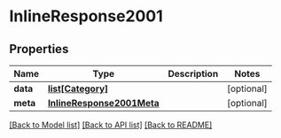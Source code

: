 # InlineResponse2001

## Properties
Name | Type | Description | Notes
------------ | ------------- | ------------- | -------------
**data** | [**list[Category]**](Category.md) |  | [optional] 
**meta** | [**InlineResponse2001Meta**](InlineResponse2001Meta.md) |  | [optional] 

[[Back to Model list]](../README.md#documentation-for-models) [[Back to API list]](../README.md#documentation-for-api-endpoints) [[Back to README]](../README.md)


